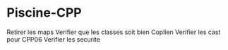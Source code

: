 # Piscine-CPP

Retirer les maps
Verifier que les classes soit bien Coplien
Verifier les cast pour CPP06
Verifier les securite